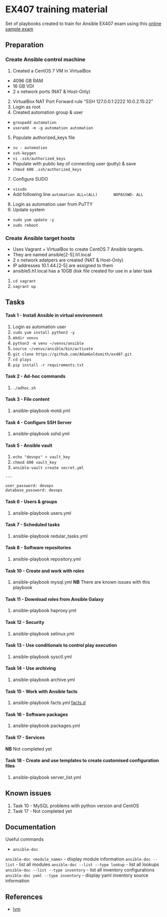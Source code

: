 # EX407 training material

Set of playbooks created to train for Ansible EX407 exam using this [online sample exam](https://www.lisenet.com/2019/ansible-sample-exam-for-ex407/)

## Preparation

### Create Ansible control machine

1. Created a CentOS 7 VM in VirtualBox
  * 4096 GB RAM
  * 16 GB VDI
  * 2 x network ports (NAT & Host-Only)
2. VirtualBox NAT Port Forward rule “SSH 127.0.0.1:2222 10.0.2.15:22”
3. Login as root
4. Created automation group & user
  * `groupadd automation`
  * `useradd -m -g automation automation`
5. Populate authorized_keys file
  * `su - automation`
  * `ssh-keygen`
  * `vi .ssh/authorized_keys`
  * Populate with public key of connecting user (putty) & save
  * `chmod 600 .ssh/authorized_keys`
7. Configure SUDO
  * `visudo`
  * Add following line
  `automation ALL=(ALL)       NOPASSWD: ALL`
8. Login as automation user from PuTTY
9. Update system
  * `sudo yum update -y`
  * `sudo reboot`

### Create Ansible target hosts

* Uses Vagrant + VirtualBox to create CentOS 7 Ansible targets.
* They are named ansible[2-5].h1.local
* 2 x network adatpers are created (NAT & Host-Only)
* IP addresses 10.1.44.[2-5] are assigned to them
* ansible5.h1.local has a 10GB disk file created for use in a later task

1. `cd vagrant`
2. `vagrant up`

## Tasks

#### Task 1 - Install Ansible in virtual environment
1. Login as automation user
2. `sudo yum install python3 -y`
3. `mkdir venvs`
4. `python3 -m venv ~/venvs/ansible`
5. `source ~/venvs/ansible/bin/activate`
6. `git clone https://github.com/AdamGoldsmith/ex407.git`
7. `cd plays`
8. `pip install -r requirements.txt`

#### Task 2 - Ad-hoc commands
1. `./adhoc.sh`

#### Task 3 - File content
1. ansible-playbook motd.yml

#### Task 4 - Configure SSH Server
1. ansible-playbook sshd.yml

#### Task 5 - Ansible vault
1. `echo "devops" > vault_key`
2. `chmod 600 vault_key`
3. `ansible-vault create secret.yml`
```
---

user_password: devops
database_password: devops
```

#### Task 6 - Users & groups
1. ansible-playbook users.yml

#### Task 7 - Scheduled tasks
1. ansible-playbook redular_tasks.yml

#### Task 8 - Software repositories
1. ansible-playbook repository.yml

#### Task 10 - Create and work with roles
1. ansible-playbook mysql.yml
__NB__ There are known issues with this playbook

#### Task 11 - Download roles from Ansible Galaxy
1. ansible-playbook haproxy.yml

#### Task 12 - Security
1. ansible-playbook selinux.yml

#### Task 13 - Use conditionals to control play execution
1. ansible-playbook sysctl.yml

#### Task 14 - Use archiving
1. ansible-playbook archive.yml

#### Task 15 - Work with Ansible facts
1. ansible-playbook facts.yml
[facts.d](https://docs.ansible.com/ansible/latest/user_guide/playbooks_variables.html#local-facts-facts-d)

#### Task 16 - Software packages
1. ansible-playbook packages.yml

#### Task 17 - Services
__NB__ Not completed yet

#### Task 18 - Create and use templates to create customised configuration files
1. ansible-playbook server_list.yml

## Known issues

1. Task 10 - MySQL problems with python version and CentOS
2. Task 17 - Not completed yet

## Documentation

Useful commands

* `ansible-doc`

`ansible-doc <module_name>` - display module information
`ansible-doc --list` - list all modules
`ansible-doc --list --type lookup` - list all lookups
`ansible-doc --list --type inventory` - list all inventory configurations
`ansible-doc yaml --type inventory` - display yaml inventory source information

## References

* [lvm](https://www.linuxsysadmins.com/creating-logical-volume-using-ansible/)

